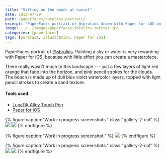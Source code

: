 ```yaml
---
title: "Sitting on the beach at sunset"
date: 2013-07-29
path: /paperfaces/sbrolins-portrait/
excerpt: "PaperFaces portrait of @sbrolins drawn with Paper for iOS on an iPad."
image: ../../images/paperfaces-sbrolins-twitter.jpg
categories: [paperfaces]
tags: [portrait, illustration, Paper for iOS]
---
```


PaperFaces portrait of [@sbrolins](https://twitter.com/sbrolins). Painting a sky or water is very rewarding with Paper for iOS, because with little effort you can create a masterpiece.

There really wasn't much to this landscape --- just a few layers of light red orange that fade into the horizon, and pink pencil strokes for the clouds. The beach is made up of dull blue violet watercolor layers, topped with light pencil strokes to create a sand texture.

#### Tools used

- [LunaTik Alloy Touch Pen](https://www.amazon.com/gp/product/B00821TR7G/ref=as_li_ss_tl?ie=UTF8&tag=mademist-20&linkCode=as2&camp=1789&creative=390957&creativeASIN=B00821TR7G)
- [Paper for iOS](https://paper.bywetransfer.com/)

{% figure caption:"Work in progress screenshots." class:"gallery-2-col" %}
[![](../../images/paperfaces-sbrolins-process-1-600.jpg)](../../images/paperfaces-sbrolins-process-1-lg.jpg)
[![](../../images/paperfaces-sbrolins-process-2-600.jpg)](../../images/paperfaces-sbrolins-process-2-lg.jpg)
{% endfigure %}

{% figure caption:"Work in progress screenshot." %}
[![](../../images/paperfaces-sbrolins-process-3-600.jpg)](../../images/paperfaces-sbrolins-process-3-lg.jpg)
{% endfigure %}

{% figure caption:"Work in progress screenshots." class:"gallery-2-col" %}
[![](../../images/paperfaces-sbrolins-process-4-600.jpg)](../../images/paperfaces-sbrolins-process-4-lg.jpg)
[![](../../images/paperfaces-sbrolins-process-5-600.jpg)](../../images/paperfaces-sbrolins-process-5-lg.jpg)
{% endfigure %}
